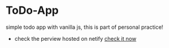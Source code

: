 # ToDo-App
simple todo app with vanilla js, this is part of personal practice!
- check the perview hosted on netify [check it now](https://sharp-golick-e1d01d.netlify.app/)
